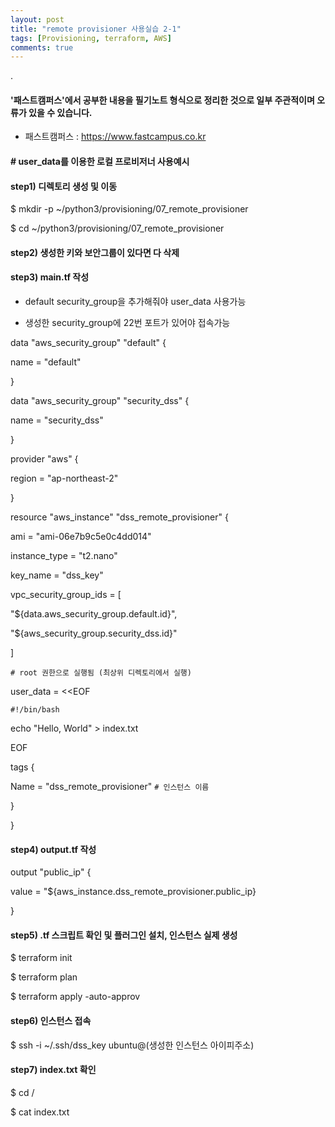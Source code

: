 ```yaml
---
layout: post
title: "remote provisioner 사용실습 2-1"
tags: [Provisioning, terraform, AWS]
comments: true
---
```


.

#### '패스트캠퍼스'에서 공부한 내용을 필기노트 형식으로 정리한 것으로 일부 주관적이며 오류가 있을 수 있습니다.

- 패스트캠퍼스 : https://www.fastcampus.co.kr
	
#### # user_data를 이용한 로컬 프로비저너 사용예시

#### step1) 디렉토리 생성 및 이동

$ mkdir -p ~/python3/provisioning/07_remote_provisioner

$ cd ~/python3/provisioning/07_remote_provisioner

#### step2) 생성한 키와 보안그룹이 있다면 다 삭제

#### step3) main.tf 작성

- default security_group을 추가해줘야 user_data 사용가능

- 생성한 security_group에 22번 포트가 있어야 접속가능

data "aws_security_group" "default" {

name = "default"

}

data "aws_security_group" "security_dss" {

name = "security_dss"

}

provider "aws" {

region = "ap-northeast-2"

}

resource "aws_instance" "dss_remote_provisioner" {

ami = "ami-06e7b9c5e0c4dd014"

instance_type = "t2.nano"

key_name = "dss_key"

vpc_security_group_ids = [

"${data.aws_security_group.default.id}",

"${aws_security_group.security_dss.id}"

]

`# root 권한으로 실행됨 (최상위 디렉토리에서 실행)`

user_data = <<EOF

`#!/bin/bash`

echo "Hello, World" > index.txt

EOF

tags {

Name = "dss_remote_provisioner" `# 인스턴스 이름`

}

}

#### step4) output.tf 작성

output "public_ip" {

value = "${aws_instance.dss_remote_provisioner.public_ip}

}

#### step5) .tf 스크립트 확인 및 플러그인 설치, 인스턴스 실제 생성

$ terraform init

$ terraform plan

$ terraform apply -auto-approv

#### step6) 인스턴스 접속

$ ssh -i ~/.ssh/dss_key ubuntu@(생성한 인스턴스 아이피주소)

#### step7) index.txt 확인

$ cd /

$ cat index.txt
